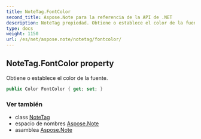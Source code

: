 ```yaml
---
title: NoteTag.FontColor
second_title: Aspose.Note para la referencia de la API de .NET
description: NoteTag propiedad. Obtiene o establece el color de la fuente.
type: docs
weight: 1150
url: /es/net/aspose.note/notetag/fontcolor/
---
```

## NoteTag.FontColor property

Obtiene o establece el color de la fuente.

```csharp
public Color FontColor { get; set; }
```

### Ver también

* class [NoteTag](../)
* espacio de nombres [Aspose.Note](../../notetag/)
* asamblea [Aspose.Note](../../../)


